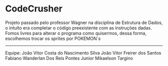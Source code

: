 # CodeCrusher
Projeto passado pelo professor Wagner na disciplina de Estrutura de Dados, o intuíto era completar o código preexistente com as instruções dadas.
Fomos livres para alterar o programa como quisermos, dessa forma, escolhemos trocar os sprites por POKEMON´s

--------------------------------------------------------------------------------------------------------------------------------------------------------

Equipe: João Vitor Costa do Nascimento Silva
        João Vitor Freirer dos Santos
        Fabiano Wanderlan Dos Reis Pontes Junior
        Mikaelson Targino 
